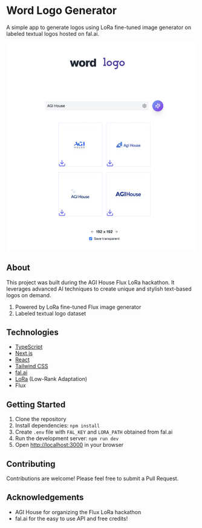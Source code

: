 # Word Logo Generator

A simple app to generate logos using LoRa fine-tuned image generator on labeled textual logos hosted on fal.ai.

![alt text](image.png)

## About

This project was built during the AGI House Flux LoRa hackathon. It leverages advanced AI techniques to create unique and stylish text-based logos on demand.

1. Powered by LoRa fine-tuned Flux image generator
2. Labeled textual logo dataset

## Technologies

- [TypeScript](https://www.typescriptlang.org)
- [Next.js](https://nextjs.org)
- [React](https://reactjs.org)
- [Tailwind CSS](https://tailwindcss.com)
- [fal.ai](https://fal.ai)
- [LoRa](https://arxiv.org/abs/2106.09685) (Low-Rank Adaptation)
- Flux

## Getting Started

1. Clone the repository
2. Install dependencies: `npm install`
3. Create `.env` file with `FAL_KEY` and `LORA_PATH` obtained from fal.ai
4. Run the development server: `npm run dev`
5. Open [http://localhost:3000](http://localhost:3000) in your browser

## Contributing

Contributions are welcome! Please feel free to submit a Pull Request.

## Acknowledgements

- AGI House for organizing the Flux LoRa hackathon
- fal.ai for the easy to use API and free credits!
